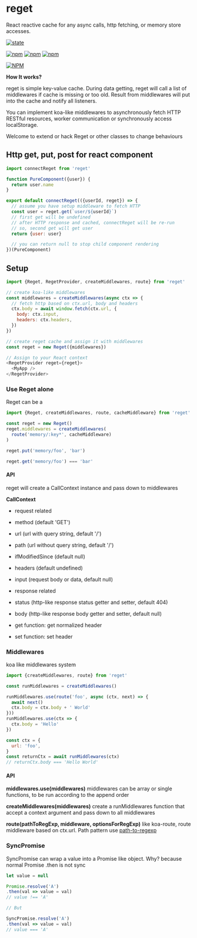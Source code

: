 # reget

React reactive cache for any async calls, http fetching, or memory store accesses.

[![state](https://img.shields.io/badge/state-stable_and_welcome_review-green.svg)]()

[![npm](https://img.shields.io/npm/dt/reget.svg?maxAge=2592000?style=flat-square)]()
[![npm](https://img.shields.io/npm/v/reget.svg)]()
[![npm](https://img.shields.io/npm/l/reget.svg)]()

[![NPM](https://nodei.co/npm-dl/reget.png?months=1)](https://nodei.co/npm/reget/)


__How It works?__

reget is simple key-value cache. During data getting, reget will call a list of middlewares if cache is missing or too old. Result from middlewares will put into the cache and notify all listeners.

You can implement koa-like middlewares to asynchronously fetch HTTP RESTful resources, worker communication or synchronously access localStorage.

Welcome to extend or hack Reget or other classes to change behaviours


## Http get, put, post for react component
```js
import connectReget from 'reget'

function PureComponent({user}) {
  return user.name
}

export default connectReget(({userId, reget}) => {
  // assume you have setup middleware to fetch HTTP
  const user = reget.get(`user/${userId}`)
  // first get will be undefined
  // after HTTP response and cached, connectReget will be re-run
  // so, second get will get user
  return {user: user}

  // you can return null to stop child component rendering
})(PureComponent)
```


## Setup
```js
import {Reget, RegetProvider, createMiddlewares, route} from 'reget'

// create koa-like middlewares
const middlewares = createMiddlewares(async ctx => {
  // fetch http based on ctx.url, body and headers
  ctx.body = await window.fetch(ctx.url, {
    body: ctx.input,
    headers: ctx.headers,
  })
})

// create reget cache and assign it with middlewares
const reget = new Reget({middlewares})

// Assign to your React context
<RegetProvider reget={reget}>
  <MyApp />
</RegetProvider>
```



### Use Reget alone
Reget can be a
```js
import {Reget, createMiddlewares, route, cacheMiddleware} from 'reget'

const reget = new Reget()
reget.middlewares = createMiddlewares(
  route('memory/:key*', cacheMiddleware)
)

reget.put('memory/foo', 'bar')

reget.get('memory/foo') === 'bar'
```

#### API
reget will create a CallContext instance and pass down to middlewares

__CallContext__
- request related
 - method (default 'GET')
 - url (url with query string, default '/')
 - path (url without query string, default '/')
 - ifModifiedSince (default null)
 - headers (default undefined)
 - input (request body or data, default null)

- response related
 - status (http-like response status getter and setter, default 404)
 - body (http-like response body getter and setter, default null)
 - get function: get normalized header
 - set function: set header



### Middlewares
koa like middlewares system
```js
import {createMiddlewares, route} from 'reget'

const runMiddlewares = createMiddlewares()

runMiddlewares.use(route('foo', async (ctx, next) => {
  await next()
  ctx.body = ctx.body + ' World'
}))
runMiddlewares.use(ctx => {
  ctx.body = 'Hello'
})

const ctx = {
  url: 'foo',
}
const returnCtx = await runMiddlewares(ctx)
// returnCtx.body === 'Hello World'
```

#### API

__middlewares.use(middlewares)__
middlewares can be array or single functions, to be run according to the append order

__createMiddlewares(middlewares)__
create a runMiddlewares function that accept a context argument and pass down to all middlewares

__route(pathToRegExp, middleware, optionsForRegExp)__
like koa-route, route middleware based on ctx.url. Path pattern use [path-to-regexp](https://www.npmjs.com/package/path-to-regexp)


### SyncPromise
SyncPromise can wrap a value into a Promise like object. Why? because normal Promise .then is not sync

```js
let value = null

Promise.resolve('A')
.then(val => value = val)
// value !== 'A'

// But

SyncPromise.resolve('A')
.then(val => value = val)
// value === 'A'
```
